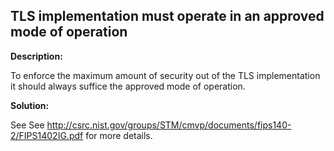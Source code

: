 
TLS implementation must operate in an approved mode of operation
-------

**Description:**

To enforce the maximum amount of security out of the TLS implementation it should always suffice the approved mode of operation. 


**Solution:**

See See http://csrc.nist.gov/groups/STM/cmvp/documents/fips140-2/FIPS1402IG.pdf for more details.

	